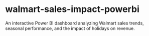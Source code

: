 # walmart-sales-impact-powerbi
An interactive Power BI dashboard analyzing Walmart sales trends, seasonal performance, and the impact of holidays on revenue.
